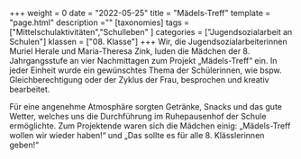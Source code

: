 +++
weight = 0
date = "2022-05-25"
title = "Mädels-Treff"
template = "page.html"
description =""
[taxonomies]
tags = ["Mittelschulaktivitäten","Schulleben" ]
categories = ["Jugendsozialarbeit an Schulen"]
klassen = ["08. Klasse"]
+++
Wir, die Jugendsozialarbeiterinnen Muriel Herale und Maria-Theresa Zink, luden die Mädchen der 8. Jahrgangsstufe an vier Nachmittagen zum Projekt „Mädels-Treff“ ein. In jeder Einheit wurde ein gewünschtes Thema der Schülerinnen, wie bspw. Gleichberechtigung oder der Zyklus der Frau, besprochen und kreativ bearbeitet. 

<!-- more -->

Für eine angenehme Atmosphäre sorgten Getränke, Snacks und das gute Wetter, welches uns die Durchführung im Ruhepausenhof der Schule
ermöglichte. Zum Projektende waren sich die Mädchen einig: „Mädels-Treff wollen wir wieder haben!“ und „Das sollte es für alle 8. Klässlerinnen geben!“